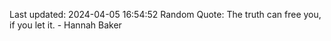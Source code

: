 Last updated: 2024-04-05 16:54:52
Random Quote: The truth can free you, if you let it. - Hannah Baker